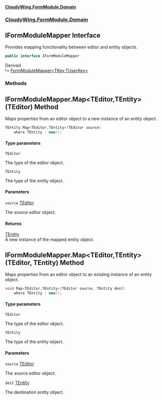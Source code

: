 #### [CloudyWing.FormModule.Domain](index.md 'index')
### [CloudyWing.FormModule.Domain](CloudyWing.FormModule.Domain.md 'CloudyWing.FormModule.Domain')

## IFormModuleMapper Interface

Provides mapping functionality between editor and entity objects.

```csharp
public interface IFormModuleMapper
```

Derived  
&#8627; [FormModuleMapper&lt;TKey,TUserKey&gt;](CloudyWing.FormModule.Domain.md#CloudyWing.FormModule.Domain.FormModuleMapper_TKey,TUserKey_ 'CloudyWing.FormModule.Domain.FormModuleMapper<TKey,TUserKey>')
### Methods

<a name='CloudyWing.FormModule.Domain.IFormModuleMapper.Map_TEditor,TEntity_(TEditor)'></a>

## IFormModuleMapper.Map<TEditor,TEntity>(TEditor) Method

Maps properties from an editor object to a new instance of an entity object.

```csharp
TEntity Map<TEditor,TEntity>(TEditor source)
    where TEntity : new();
```
#### Type parameters

<a name='CloudyWing.FormModule.Domain.IFormModuleMapper.Map_TEditor,TEntity_(TEditor).TEditor'></a>

`TEditor`

The type of the editor object.

<a name='CloudyWing.FormModule.Domain.IFormModuleMapper.Map_TEditor,TEntity_(TEditor).TEntity'></a>

`TEntity`

The type of the entity object.
#### Parameters

<a name='CloudyWing.FormModule.Domain.IFormModuleMapper.Map_TEditor,TEntity_(TEditor).source'></a>

`source` [TEditor](CloudyWing.FormModule.Domain.IFormModuleMapper.md#CloudyWing.FormModule.Domain.IFormModuleMapper.Map_TEditor,TEntity_(TEditor).TEditor 'CloudyWing.FormModule.Domain.IFormModuleMapper.Map<TEditor,TEntity>(TEditor).TEditor')

The source editor object.

#### Returns
[TEntity](CloudyWing.FormModule.Domain.IFormModuleMapper.md#CloudyWing.FormModule.Domain.IFormModuleMapper.Map_TEditor,TEntity_(TEditor).TEntity 'CloudyWing.FormModule.Domain.IFormModuleMapper.Map<TEditor,TEntity>(TEditor).TEntity')  
A new instance of the mapped entity object.

<a name='CloudyWing.FormModule.Domain.IFormModuleMapper.Map_TEditor,TEntity_(TEditor,TEntity)'></a>

## IFormModuleMapper.Map<TEditor,TEntity>(TEditor, TEntity) Method

Maps properties from an editor object to an existing instance of an entity object.

```csharp
void Map<TEditor,TEntity>(TEditor source, TEntity dest)
    where TEntity : new();
```
#### Type parameters

<a name='CloudyWing.FormModule.Domain.IFormModuleMapper.Map_TEditor,TEntity_(TEditor,TEntity).TEditor'></a>

`TEditor`

The type of the editor object.

<a name='CloudyWing.FormModule.Domain.IFormModuleMapper.Map_TEditor,TEntity_(TEditor,TEntity).TEntity'></a>

`TEntity`

The type of the entity object.
#### Parameters

<a name='CloudyWing.FormModule.Domain.IFormModuleMapper.Map_TEditor,TEntity_(TEditor,TEntity).source'></a>

`source` [TEditor](CloudyWing.FormModule.Domain.IFormModuleMapper.md#CloudyWing.FormModule.Domain.IFormModuleMapper.Map_TEditor,TEntity_(TEditor,TEntity).TEditor 'CloudyWing.FormModule.Domain.IFormModuleMapper.Map<TEditor,TEntity>(TEditor, TEntity).TEditor')

The source editor object.

<a name='CloudyWing.FormModule.Domain.IFormModuleMapper.Map_TEditor,TEntity_(TEditor,TEntity).dest'></a>

`dest` [TEntity](CloudyWing.FormModule.Domain.IFormModuleMapper.md#CloudyWing.FormModule.Domain.IFormModuleMapper.Map_TEditor,TEntity_(TEditor,TEntity).TEntity 'CloudyWing.FormModule.Domain.IFormModuleMapper.Map<TEditor,TEntity>(TEditor, TEntity).TEntity')

The destination entity object.